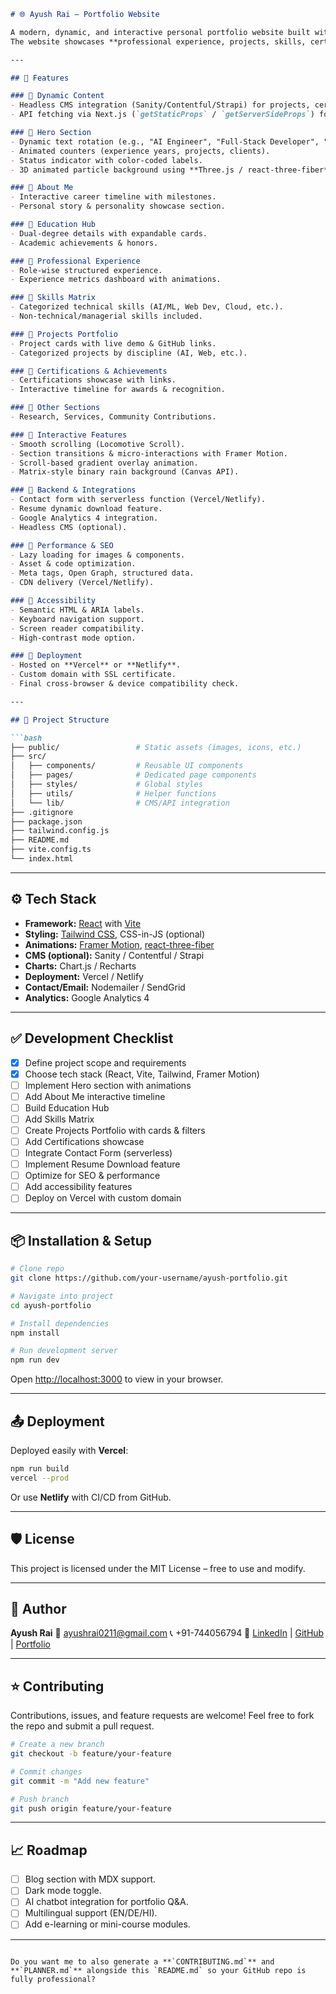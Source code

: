 ````markdown
# 🌐 Ayush Rai – Portfolio Website

A modern, dynamic, and interactive personal portfolio website built with **React, Vite, Tailwind CSS, and Framer Motion**.
The website showcases **professional experience, projects, skills, certifications, and achievements** while integrating animations, interactivity, and a CMS-driven backend for easy updates.

---

## 🚀 Features

### 🔹 Dynamic Content
- Headless CMS integration (Sanity/Contentful/Strapi) for projects, certifications, and blog posts.
- API fetching via Next.js (`getStaticProps` / `getServerSideProps`) for SEO-friendly pre-rendered content.

### 🔹 Hero Section
- Dynamic text rotation (e.g., "AI Engineer", "Full-Stack Developer", "Polymath").
- Animated counters (experience years, projects, clients).
- Status indicator with color-coded labels.
- 3D animated particle background using **Three.js / react-three-fiber**.

### 🔹 About Me
- Interactive career timeline with milestones.
- Personal story & personality showcase section.

### 🔹 Education Hub
- Dual-degree details with expandable cards.
- Academic achievements & honors.

### 🔹 Professional Experience
- Role-wise structured experience.
- Experience metrics dashboard with animations.

### 🔹 Skills Matrix
- Categorized technical skills (AI/ML, Web Dev, Cloud, etc.).
- Non-technical/managerial skills included.

### 🔹 Projects Portfolio
- Project cards with live demo & GitHub links.
- Categorized projects by discipline (AI, Web, etc.).

### 🔹 Certifications & Achievements
- Certifications showcase with links.
- Interactive timeline for awards & recognition.

### 🔹 Other Sections
- Research, Services, Community Contributions.

### 🔹 Interactive Features
- Smooth scrolling (Locomotive Scroll).
- Section transitions & micro-interactions with Framer Motion.
- Scroll-based gradient overlay animation.
- Matrix-style binary rain background (Canvas API).

### 🔹 Backend & Integrations
- Contact form with serverless function (Vercel/Netlify).
- Resume dynamic download feature.
- Google Analytics 4 integration.
- Headless CMS (optional).

### 🔹 Performance & SEO
- Lazy loading for images & components.
- Asset & code optimization.
- Meta tags, Open Graph, structured data.
- CDN delivery (Vercel/Netlify).

### 🔹 Accessibility
- Semantic HTML & ARIA labels.
- Keyboard navigation support.
- Screen reader compatibility.
- High-contrast mode option.

### 🔹 Deployment
- Hosted on **Vercel** or **Netlify**.
- Custom domain with SSL certificate.
- Final cross-browser & device compatibility check.

---

## 📂 Project Structure

```bash
├── public/                 # Static assets (images, icons, etc.)
├── src/
│   ├── components/         # Reusable UI components
│   ├── pages/              # Dedicated page components
│   ├── styles/             # Global styles
│   ├── utils/              # Helper functions
│   └── lib/                # CMS/API integration
├── .gitignore
├── package.json
├── tailwind.config.js
├── README.md
├── vite.config.ts
└── index.html
````

---

## ⚙️ Tech Stack

* **Framework:** [React](https://reactjs.org/) with [Vite](https://vitejs.dev/)
* **Styling:** [Tailwind CSS](https://tailwindcss.com/), CSS-in-JS (optional)
* **Animations:** [Framer Motion](https://www.framer.com/motion/), [react-three-fiber](https://docs.pmnd.rs/react-three-fiber/getting-started/introduction)
* **CMS (optional):** Sanity / Contentful / Strapi
* **Charts:** Chart.js / Recharts
* **Deployment:** Vercel / Netlify
* **Contact/Email:** Nodemailer / SendGrid
* **Analytics:** Google Analytics 4

---

## ✅ Development Checklist

* [x] Define project scope and requirements
* [x] Choose tech stack (React, Vite, Tailwind, Framer Motion)
* [ ] Implement Hero section with animations
* [ ] Add About Me interactive timeline
* [ ] Build Education Hub
* [ ] Add Skills Matrix
* [ ] Create Projects Portfolio with cards & filters
* [ ] Add Certifications showcase
* [ ] Integrate Contact Form (serverless)
* [ ] Implement Resume Download feature
* [ ] Optimize for SEO & performance
* [ ] Add accessibility features
* [ ] Deploy on Vercel with custom domain

---

## 📦 Installation & Setup

```bash
# Clone repo
git clone https://github.com/your-username/ayush-portfolio.git

# Navigate into project
cd ayush-portfolio

# Install dependencies
npm install

# Run development server
npm run dev
```

Open [http://localhost:3000](http://localhost:3000) to view in your browser.

---

## 📤 Deployment

Deployed easily with **Vercel**:

```bash
npm run build
vercel --prod
```

Or use **Netlify** with CI/CD from GitHub.

---

## 🛡️ License

This project is licensed under the MIT License – free to use and modify.

---

## 👤 Author

**Ayush Rai**
📧 [ayushrai0211@gmail.com](mailto:ayushrai0211@gmail.com)
📞 +91-744056794
🔗 [LinkedIn](https://www.linkedin.com/) | [GitHub](https://github.com/) | [Portfolio](#)

---

## ⭐ Contributing

Contributions, issues, and feature requests are welcome!
Feel free to fork the repo and submit a pull request.

```bash
# Create a new branch
git checkout -b feature/your-feature

# Commit changes
git commit -m "Add new feature"

# Push branch
git push origin feature/your-feature
```

---

## 📈 Roadmap

* [ ] Blog section with MDX support.
* [ ] Dark mode toggle.
* [ ] AI chatbot integration for portfolio Q\&A.
* [ ] Multilingual support (EN/DE/HI).
* [ ] Add e-learning or mini-course modules.

---

```

Do you want me to also generate a **`CONTRIBUTING.md`** and **`PLANNER.md`** alongside this `README.md` so your GitHub repo is fully professional?
```
